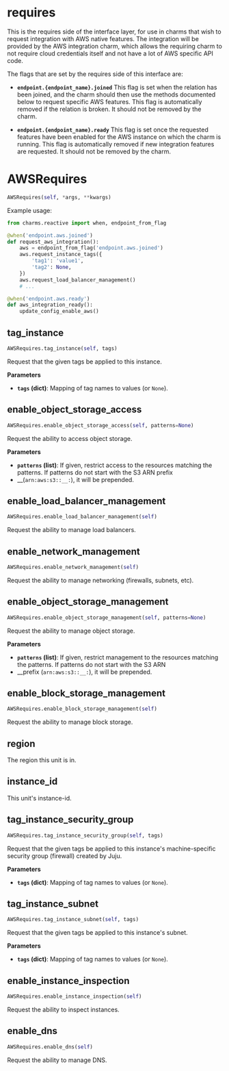 <h1 id="requires">requires</h1>


This is the requires side of the interface layer, for use in charms that
wish to request integration with AWS native features.  The integration will
be provided by the AWS integration charm, which allows the requiring charm
to not require cloud credentials itself and not have a lot of AWS specific
API code.

The flags that are set by the requires side of this interface are:

* **`endpoint.{endpoint_name}.joined`** This flag is set when the relation
  has been joined, and the charm should then use the methods documented below
  to request specific AWS features.  This flag is automatically removed if
  the relation is broken.  It should not be removed by the charm.

* **`endpoint.{endpoint_name}.ready`** This flag is set once the requested
  features have been enabled for the AWS instance on which the charm is
  running.  This flag is automatically removed if new integration features
  are requested.  It should not be removed by the charm.

<h1 id="requires.AWSRequires">AWSRequires</h1>

```python
AWSRequires(self, *args, **kwargs)
```

Example usage:

```python
from charms.reactive import when, endpoint_from_flag

@when('endpoint.aws.joined')
def request_aws_integration():
    aws = endpoint_from_flag('endpoint.aws.joined')
    aws.request_instance_tags({
        'tag1': 'value1',
        'tag2': None,
    })
    aws.request_load_balancer_management()
    # ...

@when('endpoint.aws.ready')
def aws_integration_ready():
    update_config_enable_aws()
```

<h2 id="requires.AWSRequires.tag_instance">tag_instance</h2>

```python
AWSRequires.tag_instance(self, tags)
```

Request that the given tags be applied to this instance.

__Parameters__

- __`tags` (dict)__: Mapping of tag names to values (or `None`).

<h2 id="requires.AWSRequires.enable_object_storage_access">enable_object_storage_access</h2>

```python
AWSRequires.enable_object_storage_access(self, patterns=None)
```

Request the ability to access object storage.

__Parameters__

- __`patterns` (list)__: If given, restrict access to the resources matching
    the patterns. If patterns do not start with the S3 ARN prefix
- __(`arn:aws:s3::__:`), it will be prepended.

<h2 id="requires.AWSRequires.enable_load_balancer_management">enable_load_balancer_management</h2>

```python
AWSRequires.enable_load_balancer_management(self)
```

Request the ability to manage load balancers.

<h2 id="requires.AWSRequires.enable_network_management">enable_network_management</h2>

```python
AWSRequires.enable_network_management(self)
```

Request the ability to manage networking (firewalls, subnets, etc).

<h2 id="requires.AWSRequires.enable_object_storage_management">enable_object_storage_management</h2>

```python
AWSRequires.enable_object_storage_management(self, patterns=None)
```

Request the ability to manage object storage.

__Parameters__

- __`patterns` (list)__: If given, restrict management to the resources
    matching the patterns. If patterns do not start with the S3 ARN
- __prefix (`arn:aws:s3::__:`), it will be prepended.

<h2 id="requires.AWSRequires.enable_block_storage_management">enable_block_storage_management</h2>

```python
AWSRequires.enable_block_storage_management(self)
```

Request the ability to manage block storage.

<h2 id="requires.AWSRequires.region">region</h2>


The region this unit is in.

<h2 id="requires.AWSRequires.instance_id">instance_id</h2>


This unit's instance-id.

<h2 id="requires.AWSRequires.tag_instance_security_group">tag_instance_security_group</h2>

```python
AWSRequires.tag_instance_security_group(self, tags)
```

Request that the given tags be applied to this instance's
machine-specific security group (firewall) created by Juju.

__Parameters__

- __`tags` (dict)__: Mapping of tag names to values (or `None`).

<h2 id="requires.AWSRequires.tag_instance_subnet">tag_instance_subnet</h2>

```python
AWSRequires.tag_instance_subnet(self, tags)
```

Request that the given tags be applied to this instance's subnet.

__Parameters__

- __`tags` (dict)__: Mapping of tag names to values (or `None`).

<h2 id="requires.AWSRequires.enable_instance_inspection">enable_instance_inspection</h2>

```python
AWSRequires.enable_instance_inspection(self)
```

Request the ability to inspect instances.

<h2 id="requires.AWSRequires.enable_dns">enable_dns</h2>

```python
AWSRequires.enable_dns(self)
```

Request the ability to manage DNS.

